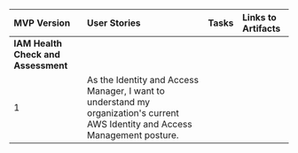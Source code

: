 
| MVP Version | User Stories | Tasks | Links to Artifacts |
| :---------- | :--------| :------------| :-----------|
| **IAM Health Check and Assessment** ||||
| 1           | As the Identity and Access Manager, I want to understand my organization's current AWS Identity and Access Management posture. | | |

